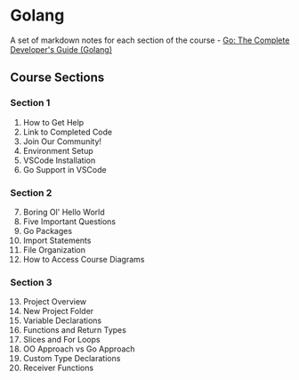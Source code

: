 # Golang

A set of markdown notes for each section of the course - [Go: The Complete Developer's Guide (Golang)](https://zerologix.udemy.com/course/go-the-complete-developers-guide)

## Course Sections

### Section 1
1. How to Get Help
2. Link to Completed Code
3. Join Our Community!
4. Environment Setup
5. VSCode Installation
6. Go Support in VSCode

### Section 2
7. Boring Ol' Hello World
8. Five Important Questions
9. Go Packages
10. Import Statements
11. File Organization
12. How to Access Course Diagrams

### Section 3
13. Project Overview
14. New Project Folder
15. Variable Declarations
16. Functions and Return Types
17. Slices and For Loops
18. OO Approach vs Go Approach
19. Custom Type Declarations
20. Receiver Functions
